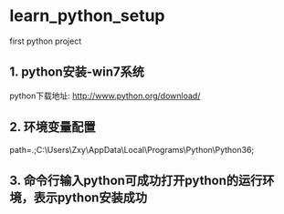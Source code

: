 # learn_python_setup
first python project
## 1. python安装-win7系统
python下载地址: http://www.python.org/download/
## 2. 环境变量配置
path=.;C:\Users\Zxy\AppData\Local\Programs\Python\Python36;
## 3. 命令行输入python可成功打开python的运行环境，表示python安装成功
